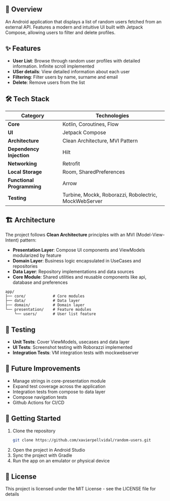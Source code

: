 
## 📱 Overview

An Android application that displays a list of random users fetched from an external API. Features a modern and intuitive UI built with Jetpack Compose, allowing users to filter and delete profiles.

## ✨ Features

- **User List**: Browse through random user profiles with detailed information. Infinite scroll implemented
- **USer details**: View detailed information about each user
- **Filtering**: Filter users by name, surname and email
- **Delete**: Remove users from the list

## 🛠️ Tech Stack

| Category | Technologies                                          |
|----------|-------------------------------------------------------|
| **Core** | Kotlin, Coroutines, Flow                              |
| **UI** | Jetpack Compose                                       |
| **Architecture** | Clean Architecture, MVI Pattern                       |
| **Dependency Injection** | Hilt                                                  |
| **Networking** | Retrofit                                              |
| **Local Storage** | Room, SharedPreferences                               |
| **Functional Programming** | Arrow                                                 |
| **Testing** | Turbine, Mockk, Roborazzi, Robolectric, MockWebServer |

## 🏗️ Architecture

The project follows **Clean Architecture** principles with an MVI (Model-View-Intent) pattern:

- **Presentation Layer**: Compose UI components and ViewModels modularized by feature
- **Domain Layer**: Business logic encapsulated in UseCases and repositories
- **Data Layer**: Repository implementations and data sources
- **Core Module**: Shared utilities and reusable components like api, database and preferences

```
app/
├── core/            # Core modules
├── data/            # Data layer
├── domain/          # Domain layer
└── presentation/    # Feature modules
    └── users/       # User list feature
```

## 🧪 Testing

- **Unit Tests**: Cover ViewModels, usecases and data layer
- **UI Tests**: Screenshot testing with Roborazzi implemented
- **Integration Tests**: VM integration tests with mockwebserver

## 🚀 Future Improvements

- Manage strings in core-presentation module
- Expand test coverage across the application
- Integration tests from compose to data layer
- Compose navigation tests
- Github Actions for CI/CD

## 🔧 Getting Started

1. Clone the repository
   ```bash
   git clone https://github.com/xavierpellvidal/random-users.git
   ```
2. Open the project in Android Studio
3. Sync the project with Gradle
4. Run the app on an emulator or physical device


## 📝 License

This project is licensed under the MIT License - see the LICENSE file for details
